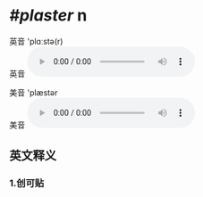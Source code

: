# ***\#plaster*** n
英音 'plɑːstə(r)  
英音
<audio src="./media/plaster1_AAC.aac" controls="controls"></audio>

美音 'plæstər  
美音
<audio src="./media/plaster2_AAC.aac" controls="controls"></audio>



  

英文释义
---
### 1.**创可贴**  


